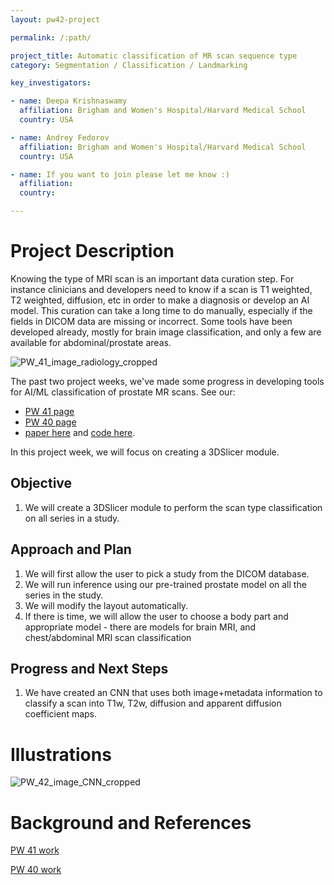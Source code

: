 ```yaml
---
layout: pw42-project

permalink: /:path/

project_title: Automatic classification of MR scan sequence type
category: Segmentation / Classification / Landmarking

key_investigators:

- name: Deepa Krishnaswamy
  affiliation: Brigham and Women's Hospital/Harvard Medical School
  country: USA

- name: Andrey Fedorov
  affiliation: Brigham and Women's Hospital/Harvard Medical School
  country: USA

- name: If you want to join please let me know :)
  affiliation:
  country: 

---
```


# Project Description

<!-- Add a short paragraph describing the project. -->


Knowing the type of MRI scan is an important data curation step. For instance clinicians and developers need to know if a scan is T1 weighted, T2 weighted, diffusion, etc in order to make a diagnosis or develop an AI model. This curation can take a long time to do manually, especially if the fields in DICOM data are missing or incorrect. Some tools have been developed already, mostly for brain image classification, and only a few are available for abdominal/prostate areas. 

![PW_41_image_radiology_cropped](https://github.com/user-attachments/assets/f15b3843-7800-4fdf-aa3e-fa9782928734)

The past two project weeks, we've made some progress in developing tools for AI/ML classification of prostate MR scans. See our: 
- [PW 41 page](https://projectweek.na-mic.org/PW41_2024_MIT/Projects/AutomaticClassificationOfMrScanSequenceType/)
- [PW 40 page](https://projectweek.na-mic.org/PW40_2024_GranCanaria/Projects/DicomSeriesClassificationAndVisualizationOfParameters/)
- [paper here](https://openreview.net/forum?id=1GEz81GU3g) and [code here](https://github.com/deepakri201/DICOMScanClassification). 

In this project week, we will focus on creating a 3DSlicer module. 


## Objective

<!-- Describe here WHAT you would like to achieve (what you will have as end result). -->


1. We will create a 3DSlicer module to perform the scan type classification on all series in a study. 




## Approach and Plan

<!-- Describe here HOW you would like to achieve the objectives stated above. -->


1. We will first allow the user to pick a study from the DICOM database. 
2. We will run inference using our pre-trained prostate model on all the series in the study. 
3. We will modify the layout automatically.
4. If there is time, we will allow the user to choose a body part and appropriate model - there are models for brain MRI, and chest/abdominal MRI scan classification




## Progress and Next Steps

<!-- Update this section as you make progress, describing of what you have ACTUALLY DONE.
     If there are specific steps that you could not complete then you can describe them here, too. -->


1. We have created an CNN that uses both image+metadata information to classify a scan into T1w, T2w, diffusion and apparent diffusion coefficient maps. 




# Illustrations

<!-- Add pictures and links to videos that demonstrate what has been accomplished. -->

![PW_42_image_CNN_cropped](https://github.com/user-attachments/assets/b20ed579-95b0-4a32-8bde-96b61fc48efa)





# Background and References

<!-- If you developed any software, include link to the source code repository.
     If possible, also add links to sample data, and to any relevant publications. -->


[PW 41 work](https://projectweek.na-mic.org/PW41_2024_MIT/Projects/AutomaticClassificationOfMrScanSequenceType/) 

[PW 40 work](https://projectweek.na-mic.org/PW40_2024_GranCanaria/Projects/DicomSeriesClassificationAndVisualizationOfParameters/)

